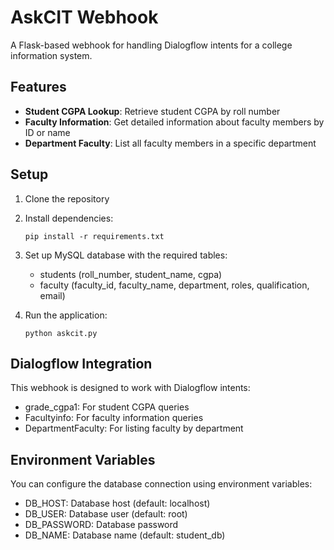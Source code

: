 # AskCIT Webhook

A Flask-based webhook for handling Dialogflow intents for a college information system.

## Features

- **Student CGPA Lookup**: Retrieve student CGPA by roll number
- **Faculty Information**: Get detailed information about faculty members by ID or name
- **Department Faculty**: List all faculty members in a specific department

## Setup

1. Clone the repository
2. Install dependencies:
   ```
   pip install -r requirements.txt
   ```
3. Set up MySQL database with the required tables:
   - students (roll_number, student_name, cgpa)
   - faculty (faculty_id, faculty_name, department, roles, qualification, email)

4. Run the application:
   ```
   python askcit.py
   ```

## Dialogflow Integration

This webhook is designed to work with Dialogflow intents:
- grade_cgpa1: For student CGPA queries
- Facultyinfo: For faculty information queries
- DepartmentFaculty: For listing faculty by department

## Environment Variables

You can configure the database connection using environment variables:
- DB_HOST: Database host (default: localhost)
- DB_USER: Database user (default: root)
- DB_PASSWORD: Database password
- DB_NAME: Database name (default: student_db) 
